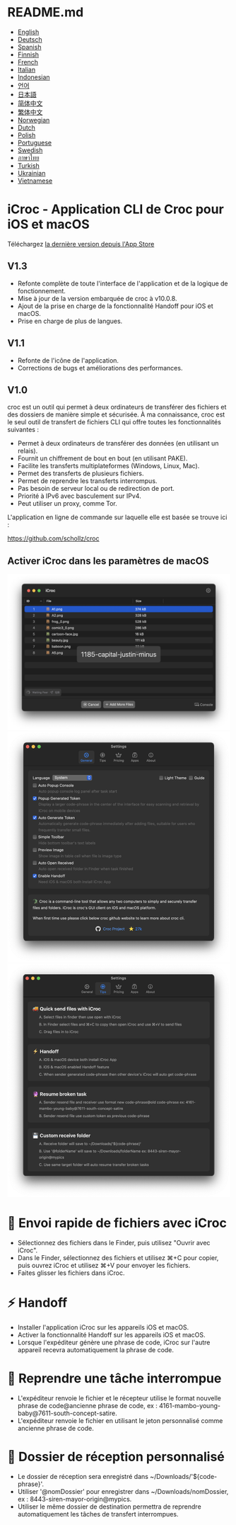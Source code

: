 # README.md
- [English](README.md)
- [Deutsch](README.de.md)
- [Spanish](README.es.md)
- [Finnish](README.fi.md)
- [French](README.fr.md)
- [Italian](README.it.md)
- [Indonesian](README.id.md)
- [언어](README.ko.md)
- [日本語](README.ja.md)
- [简体中文](README.zh_cn.md)
- [繁体中文](README.zh_tw.md)
- [Norwegian](README.nb.md)
- [Dutch](README.nl.md)
- [Polish](README.pl.md)
- [Portuguese](README.pt.md)
- [Swedish](README.sv.md)
- [ภาษาไทย](README.th.md)
- [Turkish](README.tr.md)
- [Ukrainian](README.uk.md)
- [Vietnamese](README.vi.md)

# iCroc - Application CLI de Croc pour iOS et macOS

Téléchargez [la dernière version depuis l'App Store](https://apps.apple.com/us/app/id6444355962)

V1.3
---
- Refonte complète de toute l'interface de l'application et de la logique de fonctionnement.
- Mise à jour de la version embarquée de croc à v10.0.8.
- Ajout de la prise en charge de la fonctionnalité Handoff pour iOS et macOS.
- Prise en charge de plus de langues.

V1.1
---
- Refonte de l'icône de l'application.
- Corrections de bugs et améliorations des performances.

V1.0
---
croc est un outil qui permet à deux ordinateurs de transférer des fichiers et des dossiers de manière simple et sécurisée. À ma connaissance, croc est le seul outil de transfert de fichiers CLI qui offre toutes les fonctionnalités suivantes :

- Permet à deux ordinateurs de transférer des données (en utilisant un relais).
- Fournit un chiffrement de bout en bout (en utilisant PAKE).
- Facilite les transferts multiplateformes (Windows, Linux, Mac).
- Permet des transferts de plusieurs fichiers.
- Permet de reprendre les transferts interrompus.
- Pas besoin de serveur local ou de redirection de port.
- Priorité à IPv6 avec basculement sur IPv4.
- Peut utiliser un proxy, comme Tor.

L'application en ligne de commande sur laquelle elle est basée se trouve ici :

https://github.com/schollz/croc

## Activer iCroc dans les paramètres de macOS
![macOS-iCroc-1](images/macos1.png)
![macOS-iCroc-2](images/macos2.png)
![macOS-iCroc-3](images/macos3.png)

# 🚚 Envoi rapide de fichiers avec iCroc
- Sélectionnez des fichiers dans le Finder, puis utilisez "Ouvrir avec iCroc".
- Dans le Finder, sélectionnez des fichiers et utilisez ⌘+C pour copier, puis ouvrez iCroc et utilisez ⌘+V pour envoyer les fichiers.
- Faites glisser les fichiers dans iCroc.

# ⚡ Handoff
- Installer l'application iCroc sur les appareils iOS et macOS.
- Activer la fonctionnalité Handoff sur les appareils iOS et macOS.
- Lorsque l'expéditeur génère une phrase de code, iCroc sur l'autre appareil recevra automatiquement la phrase de code.

# 🔮 Reprendre une tâche interrompue
- L'expéditeur renvoie le fichier et le récepteur utilise le format nouvelle phrase de code@ancienne phrase de code, ex : 4161-mambo-young-baby@7611-south-concept-satire.
- L'expéditeur renvoie le fichier en utilisant le jeton personnalisé comme ancienne phrase de code.

# 💾 Dossier de réception personnalisé
- Le dossier de réception sera enregistré dans ~/Downloads/'${code-phrase}'.
- Utiliser '@nomDossier' pour enregistrer dans ~/Downloads/nomDossier, ex : 8443-siren-mayor-origin@mypics.
- Utiliser le même dossier de destination permettra de reprendre automatiquement les tâches de transfert interrompues.